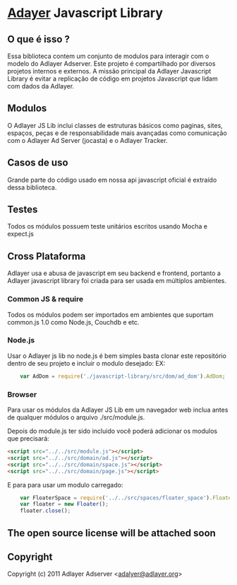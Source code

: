 
# [Adayer](http://adlayer.com.br) Javascript Library

## O que é isso ?

Essa biblioteca contem um conjunto de modulos para interagir com o modelo do Adlayer Adserver.
Este projeto é compartilhado por diversos projetos internos e externos.
A missão principal da Adlayer Javascript Library é evitar a replicação de código em projetos Javascript que lidam com dados da Adlayer.

## Modulos

O Adlayer JS Lib inclui classes de estruturas básicos como paginas, sites, espaços, peças e de responsabilidade mais avançadas como comunicação com o Adlayer Ad Server (jocasta) e o Adlayer Tracker.

## Casos de uso

Grande parte do código usado em nossa api javascript oficial é extraído dessa biblioteca.

## Testes

Todos os módulos possuem teste unitários escritos usando Mocha e expect.js

## Cross Plataforma

Adlayer usa e abusa de javascript em seu backend e frontend, portanto a Adlayer javascript library foi criada para ser usada em múltiplos ambientes.

### Common JS & require

Todos os módulos podem ser importados em ambientes que suportam common.js 1.0 como Node.js, Couchdb e etc.

### Node.js

Usar o Adlayer js lib no node.js é bem simples basta clonar este repositório dentro de seu projeto e incluir o modulo desejado:
EX:
```javascript
	var AdDom = require('./javascript-library/src/dom/ad_dom').AdDom;
```

### Browser

Para usar os módulos da Adlayer JS Lib em um navegador web inclua antes de qualquer módulos o arquivo ./src/module.js.

Depois do module.js ter sido incluido você poderá adicionar os modulos que precisará:
```html
<script src="../../src/module.js"></script>
<script src="../../src/domain/ad.js"></script>
<script src="../../src/domain/space.js"></script>
<script src="../../src/domain/page.js"></script>
```

E para para usar um modulo carregado:
```javascript
	var FloaterSpace = require('../../src/spaces/floater_space').FloaterSpace;
	var floater = new Floater();
	floater.close();
```

 
## The open source license will be attached soon

## Copyright

Copyright (c) 2011 Adlayer Adserver
&lt;adalyer@adlayer.org&gt;